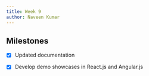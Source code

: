 ```yaml
---
title: Week 9
author: Naveen Kumar
---
```


## Milestones
- [x] Updated documentation
- [x] Develop demo showcases in React.js and Angular.js


<!-- ## Screenshots / Videos  -->

<!-- ## Contributions -->

<!-- ## Learnings -->